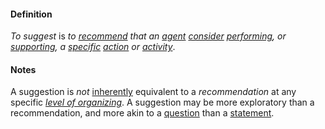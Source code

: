 #### Definition

*To suggest* is *to [recommend](https://github.com/gcassel/Modular-Organization-Terminology/blob/master/terms/recommend.md) that an [agent](https://github.com/gcassel/Modular-Organization-Terminology/blob/master/terms/agent.md) [consider](https://github.com/gcassel/Modular-Organization-Terminology/blob/master/terms/attend.md) [performing](https://github.com/gcassel/Modular-Organization-Terminology/blob/master/terms/perform.md), or [supporting](https://github.com/gcassel/Modular-Organization-Terminology/blob/master/terms/support.md), a [specific](https://github.com/gcassel/Modular-Organization-Terminology/blob/master/terms/specific.md) [action](https://github.com/gcassel/Modular-Organization-Terminology/blob/master/terms/act.md) or [activity](https://github.com/gcassel/Modular-Organization-Terminology/blob/master/terms/activity.md)*.

#### Notes

A suggestion is *not* [inherently](https://github.com/gcassel/Modular-Organization-Terminology/blob/master/terms/inhere.md) equivalent to a *recommendation* at any specific *[level of organizing](https://github.com/gcassel/Modular-Organization-Terminology/blob/master/compound-terms/level-of-organizing.md)*.   A suggestion may be more exploratory than a recommendation, and more akin to a [question](https://github.com/gcassel/Modular-Organization-Terminology/blob/master/terms/ask.md) than a [statement](https://github.com/gcassel/Modular-Organization-Terminology/blob/master/terms/state.md).
